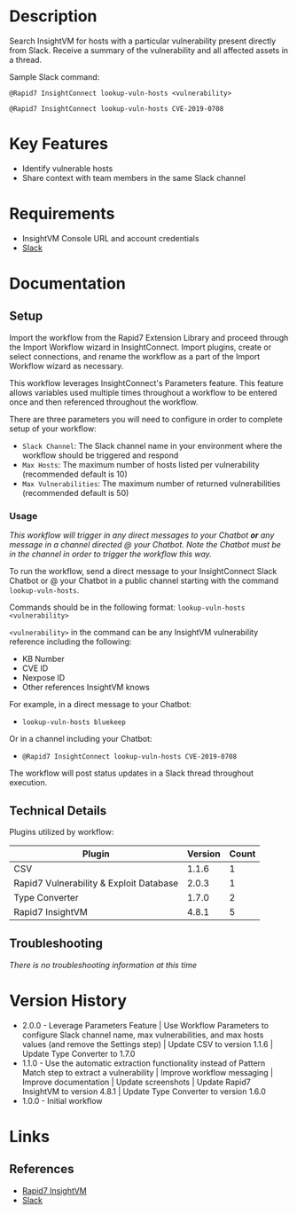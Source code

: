 # Description

Search InsightVM for hosts with a particular vulnerability present directly from Slack. Receive a summary of the vulnerability and all affected assets in a thread.

Sample Slack command:

`@Rapid7 InsightConnect lookup-vuln-hosts <vulnerability>`

`@Rapid7 InsightConnect lookup-vuln-hosts CVE-2019-0708`

# Key Features

* Identify vulnerable hosts
* Share context with team members in the same Slack channel

# Requirements

* InsightVM Console URL and account credentials
* [Slack](https://insightconnect.help.rapid7.com/docs/configure-slack-for-chatops)

# Documentation

## Setup

Import the workflow from the Rapid7 Extension Library and proceed through the Import Workflow wizard in InsightConnect. Import plugins, create or select connections, and rename the workflow as a part of the Import Workflow wizard as necessary.

This workflow leverages InsightConnect's Parameters feature. This feature allows variables used multiple times throughout a workflow to be entered once and then referenced throughout the workflow.

There are three parameters you will need to configure in order to complete setup of your workflow:
* `Slack Channel`: The Slack channel name in your environment where the workflow should be triggered and respond
* `Max Hosts`: The maximum number of hosts listed per vulnerability (recommended default is 10)
* `Max Vulnerabilities`: The maximum number of returned vulnerabilities (recommended default is 50)

### Usage

*This workflow will trigger in any direct messages to your Chatbot **or** any message in a channel directed @ your Chatbot. Note the Chatbot must be in the channel in order to trigger the workflow this way.*

To run the workflow, send a direct message to your InsightConnect Slack Chatbot or @ your Chatbot in a public channel starting with the command `lookup-vuln-hosts`.

Commands should be in the following format: `lookup-vuln-hosts <vulnerability>`

`<vulnerability>` in the command can be any InsightVM vulnerability reference including the following:
* KB Number
* CVE ID
* Nexpose ID
* Other references InsightVM knows

For example, in a direct message to your Chatbot:
* `lookup-vuln-hosts bluekeep`

Or in a channel including your Chatbot:
* `@Rapid7 InsightConnect lookup-vuln-hosts CVE-2019-0708`

The workflow will post status updates in a Slack thread throughout execution.

## Technical Details

Plugins utilized by workflow:

|Plugin|Version|Count|
|----|----|--------|
|CSV|1.1.6|1|
|Rapid7 Vulnerability & Exploit Database|2.0.3|1|
|Type Converter|1.7.0|2|
|Rapid7 InsightVM|4.8.1|5|

## Troubleshooting

_There is no troubleshooting information at this time_

# Version History

* 2.0.0 - Leverage Parameters Feature | Use Workflow Parameters to configure Slack channel name, max vulnerabilities, and max hosts values (and remove the Settings step) | Update CSV to version 1.1.6 | Update Type Converter to 1.7.0
* 1.1.0 - Use the automatic extraction functionality instead of Pattern Match step to extract a vulnerability | Improve workflow messaging | Improve documentation | Update screenshots | Update Rapid7 InsightVM to version 4.8.1 | Update Type Converter to version 1.6.0
* 1.0.0 - Initial workflow

# Links

## References

* [Rapid7 InsightVM](https://www.rapid7.com/products/insightvm)
* [Slack](https://slack.com)
